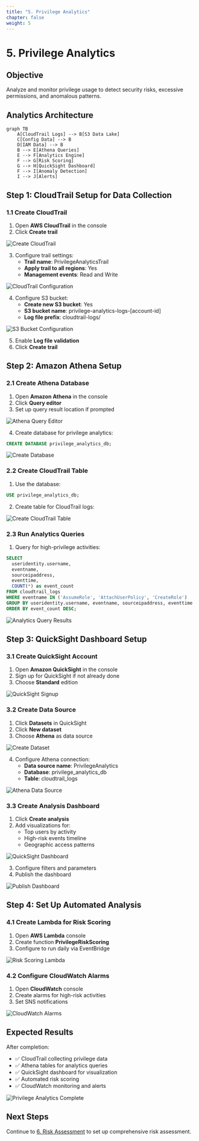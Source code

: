 ```yaml
---
title: "5. Privilege Analytics"
chapter: false
weight: 5
---
```


# 5. Privilege Analytics

## Objective

Analyze and monitor privilege usage to detect security risks, excessive permissions, and anomalous patterns.

## Analytics Architecture

```mermaid
graph TB
    A[CloudTrail Logs] --> B[S3 Data Lake]
    C[Config Data] --> B
    D[IAM Data] --> B
    B --> E[Athena Queries]
    E --> F[Analytics Engine]
    F --> G[Risk Scoring]
    G --> H[QuickSight Dashboard]
    F --> I[Anomaly Detection]
    I --> J[Alerts]
```

## Step 1: CloudTrail Setup for Data Collection

### 1.1 Create CloudTrail

1. Open **AWS CloudTrail** in the console
2. Click **Create trail**

![Create CloudTrail](/images/5/create-cloudtrail.png?featherlight=false&width=90pc)

3. Configure trail settings:
   - **Trail name**: PrivilegeAnalyticsTrail
   - **Apply trail to all regions**: Yes
   - **Management events**: Read and Write

![CloudTrail Configuration](/images/5/cloudtrail-config.png?featherlight=false&width=90pc)

4. Configure S3 bucket:
   - **Create new S3 bucket**: Yes
   - **S3 bucket name**: privilege-analytics-logs-[account-id]
   - **Log file prefix**: cloudtrail-logs/

![S3 Bucket Configuration](/images/5/s3-bucket-config.png?featherlight=false&width=90pc)

5. Enable **Log file validation**
6. Click **Create trail**

## Step 2: Amazon Athena Setup

### 2.1 Create Athena Database

1. Open **Amazon Athena** in the console
2. Click **Query editor**
3. Set up query result location if prompted

![Athena Query Editor](/images/5/athena-query-editor.png?featherlight=false&width=90pc)

4. Create database for privilege analytics:

```sql
CREATE DATABASE privilege_analytics_db;
```

![Create Database](/images/5/create-database.png?featherlight=false&width=90pc)

### 2.2 Create CloudTrail Table

1. Use the database:

```sql
USE privilege_analytics_db;
```

2. Create table for CloudTrail logs:

![Create CloudTrail Table](/images/5/create-cloudtrail-table.png?featherlight=false&width=90pc)

### 2.3 Run Analytics Queries

1. Query for high-privilege activities:

```sql
SELECT 
  useridentity.username,
  eventname,
  sourceipaddress,
  eventtime,
  COUNT(*) as event_count
FROM cloudtrail_logs
WHERE eventname IN ('AssumeRole', 'AttachUserPolicy', 'CreateRole')
GROUP BY useridentity.username, eventname, sourceipaddress, eventtime
ORDER BY event_count DESC;
```

![Analytics Query Results](/images/5/analytics-query-results.png?featherlight=false&width=90pc)

## Step 3: QuickSight Dashboard Setup

### 3.1 Create QuickSight Account

1. Open **Amazon QuickSight** in the console
2. Sign up for QuickSight if not already done
3. Choose **Standard** edition

![QuickSight Signup](/images/5/quicksight-signup.png?featherlight=false&width=90pc)

### 3.2 Create Data Source

1. Click **Datasets** in QuickSight
2. Click **New dataset**
3. Choose **Athena** as data source

![Create Dataset](/images/5/create-dataset.png?featherlight=false&width=90pc)

4. Configure Athena connection:
   - **Data source name**: PrivilegeAnalytics
   - **Database**: privilege_analytics_db
   - **Table**: cloudtrail_logs

![Athena Data Source](/images/5/athena-data-source.png?featherlight=false&width=90pc)

### 3.3 Create Analysis Dashboard

1. Click **Create analysis**
2. Add visualizations for:
   - Top users by activity
   - High-risk events timeline
   - Geographic access patterns

![QuickSight Dashboard](/images/5/quicksight-dashboard.png?featherlight=false&width=90pc)

3. Configure filters and parameters
4. Publish the dashboard

![Publish Dashboard](/images/5/publish-dashboard.png?featherlight=false&width=90pc)

## Step 4: Set Up Automated Analysis

### 4.1 Create Lambda for Risk Scoring

1. Open **AWS Lambda** console
2. Create function **PrivilegeRiskScoring**
3. Configure to run daily via EventBridge

![Risk Scoring Lambda](/images/5/risk-scoring-lambda.png?featherlight=false&width=90pc)

### 4.2 Configure CloudWatch Alarms

1. Open **CloudWatch** console
2. Create alarms for high-risk activities
3. Set SNS notifications

![CloudWatch Alarms](/images/5/cloudwatch-alarms.png?featherlight=false&width=90pc)

## Expected Results

After completion:

- ✅ CloudTrail collecting privilege data
- ✅ Athena tables for analytics queries
- ✅ QuickSight dashboard for visualization
- ✅ Automated risk scoring
- ✅ CloudWatch monitoring and alerts

![Privilege Analytics Complete](/images/5/privilege-analytics-complete.png?featherlight=false&width=90pc)

## Next Steps

Continue to [6. Risk Assessment](../6-danh-gia-rui-ro) to set up comprehensive risk assessment.